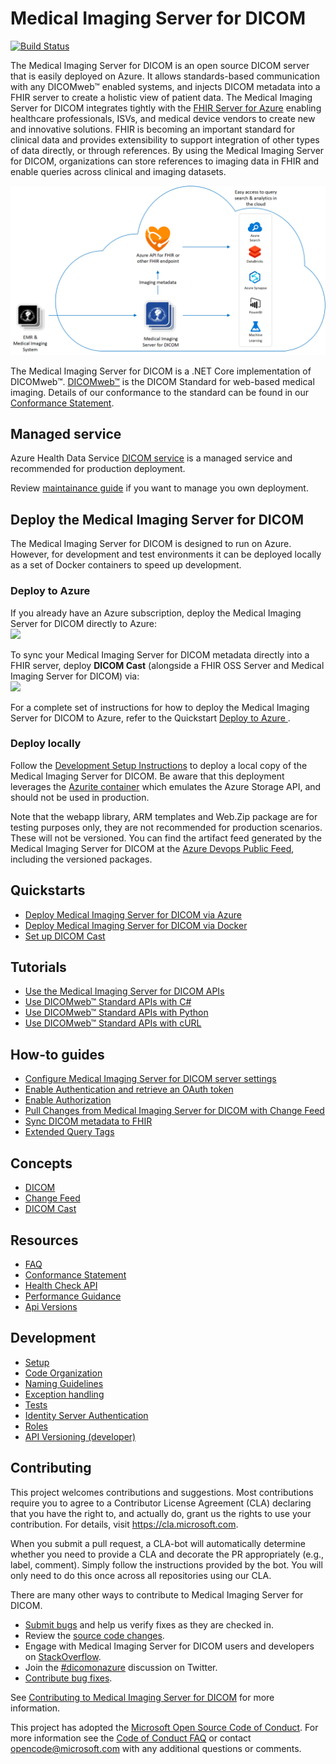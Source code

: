 # Medical Imaging Server for DICOM

 [![Build Status](https://microsofthealthoss.visualstudio.com/DicomServer/_apis/build/status/CI-Build-OSS?branchName=main)](https://microsofthealthoss.visualstudio.com/DicomServer/_build/latest?definitionId=34&branchName=main)

The Medical Imaging Server for DICOM is an open source DICOM server that is easily deployed on Azure. It allows standards-based communication with any DICOMweb&trade; enabled systems, and injects DICOM metadata into a FHIR server to create a holistic view of patient data. The Medical Imaging Server for DICOM integrates tightly with the [FHIR Server for Azure](https://github.com/microsoft/fhir-server) enabling healthcare professionals, ISVs, and medical device vendors to create new and innovative solutions. FHIR is becoming an important standard for clinical data and provides extensibility to support integration of other types of data directly, or through references. By using the Medical Imaging Server for DICOM, organizations can store references to imaging data in FHIR and enable queries across clinical and imaging datasets.

![Architecture](docs/images/DICOM-arch.png)

The Medical Imaging Server for DICOM is a .NET Core implementation of DICOMweb&trade;. [DICOMweb&trade;](https://www.dicomstandard.org/using/dicomweb) is the DICOM Standard for web-based medical imaging. Details of our conformance to the standard can be found in our [Conformance Statement](docs/resources/conformance-statement.md).

## Managed service

Azure Health Data Service [DICOM service](https://docs.microsoft.com/en-us/azure/healthcare-apis/dicom/deploy-dicom-services-in-azure) is a managed service and recommended for production deployment.

Review [maintainance guide]( ./docs/resources/dicom-server-maintaince-guide.md) if you want to manage you own deployment. 


## Deploy the Medical Imaging Server for DICOM

The Medical Imaging Server for DICOM is designed to run on Azure. However, for development and test environments it can be deployed locally as a set of Docker containers to speed up development.

### Deploy to Azure

If you already have an Azure subscription, deploy the Medical Imaging Server for DICOM directly to Azure: <br/>
    <a href="https://portal.azure.com/#create/Microsoft.Template/uri/https%3A%2F%2Fraw.githubusercontent.com%2Fmicrosoft%2Fdicom-server%2Fmain%2Fsamples%2Ftemplates%2Fdefault-azuredeploy.json" target="_blank"><img src="https://aka.ms/deploytoazurebutton"/></a>

To sync your Medical Imaging Server for DICOM metadata directly into a FHIR server, deploy **DICOM Cast** (alongside a FHIR OSS Server and Medical Imaging Server for DICOM) via: <br/>
    <a href="https://portal.azure.com/#create/Microsoft.Template/uri/https%3A%2F%2Fraw.githubusercontent.com%2Fmicrosoft%2Fdicom-server%2Fmain%2Fconverter%2Fdicom-cast%2Fsamples%2Ftemplates%2Fdefault-azuredeploy.json" target="_blank"><img src="https://aka.ms/deploytoazurebutton"/>
    </a>

For a complete set of instructions for how to deploy the Medical Imaging Server for DICOM to Azure, refer to the Quickstart [Deploy to Azure ](docs/quickstarts/deploy-via-azure.md).

### Deploy locally

Follow the [Development Setup Instructions](docs/development/setup.md) to deploy a local copy of the Medical Imaging Server for DICOM. Be aware that this deployment leverages the [Azurite container](https://github.com/Azure/Azurite) which emulates the Azure Storage API, and should not be used in production.

Note that the webapp library, ARM templates and Web.Zip package are for testing purposes only, they are not recommended for production scenarios. These will not be versioned. You can find the artifact feed generated by the Medical Imaging Server for DICOM at the [Azure Devops Public Feed](https://microsofthealthoss.visualstudio.com/FhirServer/_packaging?_a=feed&feed=Public), including the versioned packages.

## Quickstarts

- [Deploy Medical Imaging Server for DICOM via Azure](docs/quickstarts/deploy-via-azure.md)
- [Deploy Medical Imaging Server for DICOM via Docker](docs/quickstarts/deploy-via-docker.md)
- [Set up DICOM Cast](docs/quickstarts/deploy-dicom-cast.md)

## Tutorials

- [Use the Medical Imaging Server for DICOM APIs](docs/tutorials/use-the-medical-imaging-server-apis.md)
- [Use DICOMweb&trade; Standard APIs with C#](docs/tutorials/use-dicom-web-standard-apis-with-c%23.md)
- [Use DICOMweb&trade; Standard APIs with Python](docs/tutorials/use-dicom-web-standard-apis-with-python.md)
- [Use DICOMweb&trade; Standard APIs with cURL](docs/tutorials/use-dicom-web-standard-apis-with-curl.md)

## How-to guides

- [Configure Medical Imaging Server for DICOM server settings](docs/how-to-guides/configure-dicom-server-settings.md)
- [Enable Authentication and retrieve an OAuth token](docs/how-to-guides/enable-authentication-with-tokens.md)
- [Enable Authorization](docs/how-to-guides/enable-authorization.md)
- [Pull Changes from Medical Imaging Server for DICOM with Change Feed](docs/how-to-guides/pull-changes-from-change-feed.md)
- [Sync DICOM metadata to FHIR](docs/how-to-guides/sync-dicom-metadata-to-fhir.md)
- [Extended Query Tags](docs/how-to-guides/extended-query-tags.md)

## Concepts

- [DICOM](docs/concepts/dicom.md)
- [Change Feed](docs/concepts/change-feed.md)
- [DICOM Cast](docs/concepts/dicom-cast.md)

## Resources

- [FAQ](docs/resources/faq.md)
- [Conformance Statement](docs/resources/conformance-statement.md)
- [Health Check API](docs/resources/health-check-api.md)
- [Performance Guidance](docs/resources/performance-guidance.md)
- [Api Versions](docs/api-versioning.md)

## Development

- [Setup](docs/development/setup.md)
- [Code Organization](docs/development/code-organization.md)
- [Naming Guidelines](docs/development/naming-guidelines.md)
- [Exception handling](docs/development/exception-handling.md)
- [Tests](docs/development/tests.md)
- [Identity Server Authentication](docs/development/identity-server-authentication.md)
- [Roles](docs/development/roles.md)
- [API Versioning (developer)](docs/development/api-versioning-developers.md)

## Contributing

This project welcomes contributions and suggestions.  Most contributions require you to agree to a
Contributor License Agreement (CLA) declaring that you have the right to, and actually do, grant us
the rights to use your contribution. For details, visit https://cla.microsoft.com.

When you submit a pull request, a CLA-bot will automatically determine whether you need to provide
a CLA and decorate the PR appropriately (e.g., label, comment). Simply follow the instructions
provided by the bot. You will only need to do this once across all repositories using our CLA.

There are many other ways to contribute to Medical Imaging Server for DICOM.
* [Submit bugs](https://github.com/Microsoft/dicom-server/issues) and help us verify fixes as they are checked in.
* Review the [source code changes](https://github.com/Microsoft/dicom-server/pulls).
* Engage with Medical Imaging Server for DICOM users and developers on [StackOverflow](https://stackoverflow.com/questions/tagged/medical-imaging-server-for-dicom).
* Join the [#dicomonazure](https://twitter.com/hashtag/dicomonazure?f=tweets&vertical=default) discussion on Twitter.
* [Contribute bug fixes](CONTRIBUTING.md).

See [Contributing to Medical Imaging Server for DICOM](CONTRIBUTING.md) for more information.

This project has adopted the [Microsoft Open Source Code of Conduct](https://opensource.microsoft.com/codeofconduct/).
For more information see the [Code of Conduct FAQ](https://opensource.microsoft.com/codeofconduct/faq/) or
contact [opencode@microsoft.com](mailto:opencode@microsoft.com) with any additional questions or comments.
